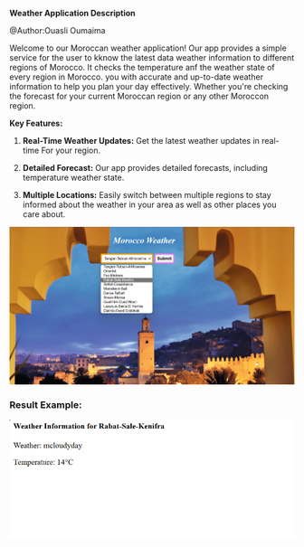 **Weather Application Description**

@Author:Ouasli Oumaima


Welcome to our Moroccan weather application! 
Our app provides  a simple service for the user to kknow the latest data weather information to different regions of Morocco.
It checks the temperature anf the  weather state  of every region in Morocco.
you with accurate and up-to-date weather information to help you plan your day effectively.
Whether you're checking the forecast for your current Moroccan region or any other Moroccon region.

**Key Features:**

1. **Real-Time Weather Updates:** Get the latest weather updates in real-time For your region.

2. **Detailed Forecast:** Our app provides detailed forecasts, including temperature weather state. 

3. **Multiple Locations:** Easily switch between multiple regions to stay informed about the weather in your area as well as other places you care about.

![alt text](image.png)

### Result Example:
![alt text](image-1.png)

